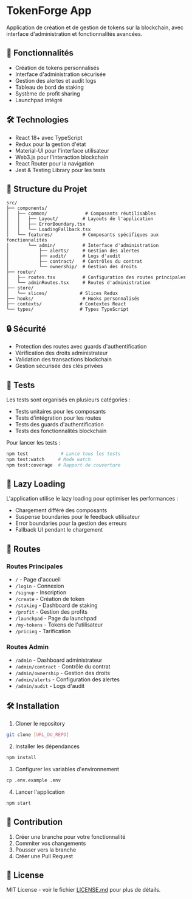 # TokenForge App

Application de création et de gestion de tokens sur la blockchain, avec interface d'administration et fonctionnalités avancées.

## 🚀 Fonctionnalités

- Création de tokens personnalisés
- Interface d'administration sécurisée
- Gestion des alertes et audit logs
- Tableau de bord de staking
- Système de profit sharing
- Launchpad intégré

## 🛠️ Technologies

- React 18+ avec TypeScript
- Redux pour la gestion d'état
- Material-UI pour l'interface utilisateur
- Web3.js pour l'interaction blockchain
- React Router pour la navigation
- Jest & Testing Library pour les tests

## 📁 Structure du Projet

```
src/
├── components/
│   ├── common/              # Composants réutilisables
│   │   ├── Layout/         # Layouts de l'application
│   │   ├── ErrorBoundary.tsx
│   │   └── LoadingFallback.tsx
│   └── features/           # Composants spécifiques aux fonctionnalités
│       └── admin/          # Interface d'administration
│           ├── alerts/     # Gestion des alertes
│           ├── audit/      # Logs d'audit
│           ├── contract/   # Contrôles du contrat
│           └── ownership/  # Gestion des droits
├── router/
│   ├── routes.tsx          # Configuration des routes principales
│   └── adminRoutes.tsx     # Routes d'administration
├── store/
│   └── slices/            # Slices Redux
├── hooks/                  # Hooks personnalisés
├── contexts/              # Contextes React
└── types/                 # Types TypeScript
```

## 🔒 Sécurité

- Protection des routes avec guards d'authentification
- Vérification des droits administrateur
- Validation des transactions blockchain
- Gestion sécurisée des clés privées

## 🧪 Tests

Les tests sont organisés en plusieurs catégories :
- Tests unitaires pour les composants
- Tests d'intégration pour les routes
- Tests des guards d'authentification
- Tests des fonctionnalités blockchain

Pour lancer les tests :
```bash
npm test            # Lance tous les tests
npm test:watch     # Mode watch
npm test:coverage  # Rapport de couverture
```

## 🔄 Lazy Loading

L'application utilise le lazy loading pour optimiser les performances :
- Chargement différé des composants
- Suspense boundaries pour le feedback utilisateur
- Error boundaries pour la gestion des erreurs
- Fallback UI pendant le chargement

## 🚦 Routes

### Routes Principales
- `/` - Page d'accueil
- `/login` - Connexion
- `/signup` - Inscription
- `/create` - Création de token
- `/staking` - Dashboard de staking
- `/profit` - Gestion des profits
- `/launchpad` - Page du launchpad
- `/my-tokens` - Tokens de l'utilisateur
- `/pricing` - Tarification

### Routes Admin
- `/admin` - Dashboard administrateur
- `/admin/contract` - Contrôle du contrat
- `/admin/ownership` - Gestion des droits
- `/admin/alerts` - Configuration des alertes
- `/admin/audit` - Logs d'audit

## 🛠️ Installation

1. Cloner le repository
```bash
git clone [URL_DU_REPO]
```

2. Installer les dépendances
```bash
npm install
```

3. Configurer les variables d'environnement
```bash
cp .env.example .env
```

4. Lancer l'application
```bash
npm start
```

## 🤝 Contribution

1. Créer une branche pour votre fonctionnalité
2. Commiter vos changements
3. Pousser vers la branche
4. Créer une Pull Request

## 📝 License

MIT License - voir le fichier [LICENSE.md](LICENSE.md) pour plus de détails.
